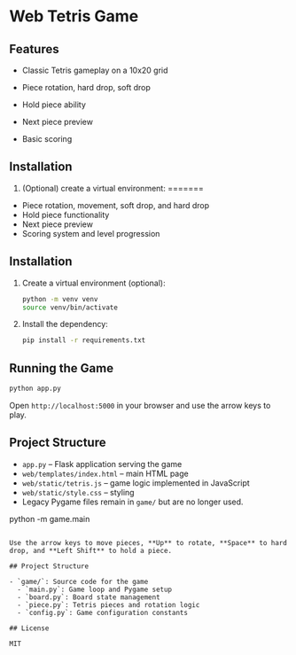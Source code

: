 
# Web Tetris Game

## Features

- Classic Tetris gameplay on a 10x20 grid

- Piece rotation, hard drop, soft drop
- Hold piece ability
- Next piece preview
- Basic scoring

## Installation

1. (Optional) create a virtual environment:
=======
- Piece rotation, movement, soft drop, and hard drop
- Hold piece functionality
- Next piece preview
- Scoring system and level progression

## Installation

1. Create a virtual environment (optional):

   ```bash
   python -m venv venv
   source venv/bin/activate
   ```

2. Install the dependency:


   ```bash
   pip install -r requirements.txt
   ```

## Running the Game

```bash
python app.py
```

Open `http://localhost:5000` in your browser and use the arrow keys to play.

## Project Structure

- `app.py` – Flask application serving the game
- `web/templates/index.html` – main HTML page
- `web/static/tetris.js` – game logic implemented in JavaScript
- `web/static/style.css` – styling
- Legacy Pygame files remain in `game/` but are no longer used.

python -m game.main
```

Use the arrow keys to move pieces, **Up** to rotate, **Space** to hard drop, and **Left Shift** to hold a piece.

## Project Structure

- `game/`: Source code for the game
  - `main.py`: Game loop and Pygame setup
  - `board.py`: Board state management
  - `piece.py`: Tetris pieces and rotation logic
  - `config.py`: Game configuration constants

## License

MIT

